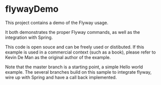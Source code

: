 # flywayDemo
This project contains a demo of the Flyway usage.

It both demonstrates the proper Flyway commands, as well as the integration with Spring.

This code is open souce and can be freely used or distibuted. If this example is used in a commercial context (such as a book), please refer to Kevin De Man as the original author of the example.

Note that the master branch is a starting point, a simple Hello world example. The several branches build on this sample to integrate flyway, wire up with Spring and have a call back implemented.
